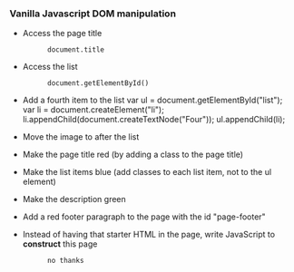 ### Vanilla Javascript DOM manipulation

* Access the page title

			document.title

* Access the list

			document.getElementById()

* Add a fourth item to the list
			var ul = document.getElementById("list");
			var li = document.createElement("li");
li.appendChild(document.createTextNode("Four"));
ul.appendChild(li);


* Move the image to after the list



* Make the page title red (by adding a class to the page title)



* Make the list items blue (add classes to each list item, not to the ul element)



* Make the description green



* Add a red footer paragraph to the page with the id "page-footer"



* Instead of having that starter HTML in the page, write JavaScript to **construct** this page

			no thanks

